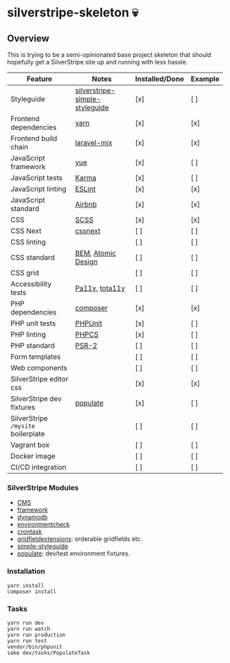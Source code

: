 # silverstripe-skeleton :skull:

## Overview

This is trying to be a semi-opinionated base project skeleton that should hopefully get a SilverStripe site up and running with less hassle. 

Feature | Notes | Installed/Done | Example
------------ | ------------- | ------------ | -----------
Styleguide | [silverstripe-simple-styleguide](https://github.com/benmanu/silverstripe-simple-styleguide) | [x] | [ ]
Frontend dependencies | [yarn](https://yarnpkg.com/en/) | [x] | [x]
Frontend build chain | [laravel-mix](https://github.com/JeffreyWay/laravel-mix) | [x] | [x]
JavaScript framework | [vue](https://vuejs.org/) | [x] | [ ]
JavaScript tests | [Karma](https://karma-runner.github.io/) | [x] | [ ]
JavaScript linting | [ESLint](http://eslint.org/) | [x] | [x]
JavaScript standard | [Airbnb](https://github.com/airbnb/javascript) | [x] | [x]
CSS | [SCSS](http://sass-lang.com/) | [x] | [x]
CSS Next | [cssnext](http://cssnext.io/) | [ ] | [ ]
CSS linting | | [ ] | [ ]
CSS standard | [BEM](https://css-tricks.com/bem-101/), [Atomic Design](http://bradfrost.com/blog/post/atomic-web-design/) | [ ] | [ ]
CSS grid | | [ ] | [ ]
Accessibility tests | [Pa11y](http://pa11y.org/), [tota11y](http://khan.github.io/tota11y/) | [ ] | [ ]
PHP dependencies | [composer](https://getcomposer.org/) | [x] | [x]
PHP unit tests | [PHPUnit](https://phpunit.de/) | [x] | [ ]
PHP linting | [PHPCS](https://github.com/squizlabs/PHP_CodeSniffer) | [x] | [ ]
PHP standard | [PSR-2](http://www.php-fig.org/psr/psr-2/) | [ ] | [ ]
Form templates | | [ ] | [ ]
Web components | | [ ] | [ ]
SilverStripe editor css | | [x] | [x]
SilverStripe dev fixtures | [populate](https://github.com/dnadesign/silverstripe-populate) | [x] | [ ]
SilverStripe `/mysite` boilerplate | | [ ] | [ ]
Vagrant box | | [ ] | [ ]
Docker image | | [ ] | [ ]
CI/CD integration | | [ ] | [ ]

### SilverStripe Modules
- [CMS](https://github.com/silverstripe/silverstripe-cms)
- [framework](https://github.com/silverstripe/silverstripe-framework)
- [dynamodb](https://github.com/silverstripe/silverstripe-dynamodb)
- [environmentcheck](https://github.com/silverstripe/silverstripe-environmentcheck)
- [crontask](https://github.com/silverstripe/silverstripe-crontask)
- [gridfieldextensions](https://github.com/silverstripe-australia/silverstripe-gridfieldextensions): orderable gridfields etc.
- [simple-styleguide](https://github.com/benmanu/silverstripe-simple-styleguide)
- [populate](https://github.com/dnadesign/silverstripe-populate): dev/test environment fixtures.

### Installation

    yarn install
    composer install

### Tasks

    yarn run dev
    yarn run watch
    yarn run production
    yarn run test
    vendor/bin/phpunit
    sake dev/tasks/PopulateTask
